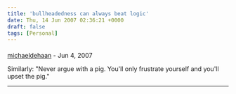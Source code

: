 ```yaml
---
title: 'bullheadedness can always beat logic'
date: Thu, 14 Jun 2007 02:36:21 +0000
draft: false
tags: [Personal]
---
```



#### 
[michaeldehaan](http://flickr.com/photos/mpdehaan "michael.dehaan@gmail.com") - <time datetime="2007-06-14 08:14:03">Jun 4, 2007</time>

Similarly: "Never argue with a pig. You'll only frustrate yourself and you'll upset the pig."
<hr />
